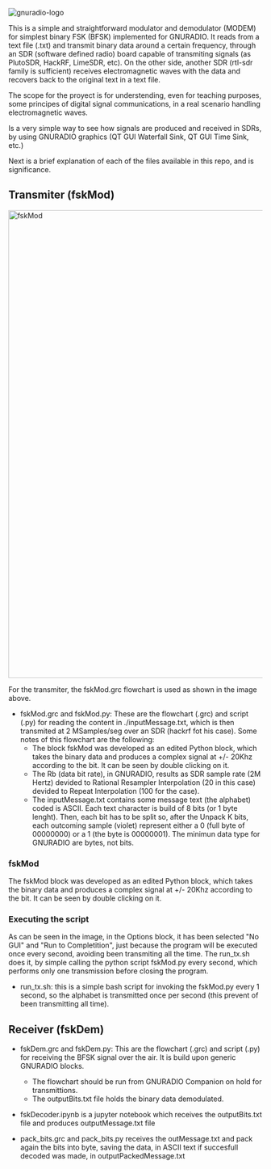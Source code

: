 
![gnuradio-logo](https://github.com/alvarezguido/gr-fsk-simple-modem/assets/47746423/9796f668-a2ac-4795-84e3-088ffe4362a8)

This is a simple and straightforward modulator and demodulator (MODEM) for simplest binary FSK (BFSK) implemented for GNURADIO. 
It reads from a text file (.txt) and transmit binary data around a certain frequency, through an SDR (software defined radio) board capable of transmiting signals (as PlutoSDR, HackRF, LimeSDR, etc).
On the other side, another SDR (rtl-sdr family is sufficient) receives electromagnetic waves with the data and recovers back to the original text in a text file.

The scope for the proyect is for understending, even for teaching purposes, some principes of digital signal communications, in a real scenario handling electromagnetic waves.

Is a very simple way to see how signals are produced and received in SDRs, by using GNURADIO graphics (QT GUI Waterfall Sink, QT GUI Time Sink, etc.)

Next is a brief explanation of each of the files available in this repo, and is significance.


## Transmiter (fskMod)
<img width="926" alt="fskMod" src="https://github.com/alvarezguido/gr-fsk-simple-modem/assets/47746423/a86a9f7a-074c-4fdd-9bd8-4a62e8d102e4">

For the transmiter, the fskMod.grc flowchart is used as shown in the image above.

- fskMod.grc and fskMod.py: These are the flowchart (.grc) and script (.py) for reading the content in ./inputMessage.txt, which is then transmited at 2 MSamples/seg over an SDR (hackrf fot his case). Some notes of this flowchart are the following:
  * The block fskMod was developed as an edited Python block, which takes the binary data and produces a complex signal at +/- 20Khz according to the bit. It can be seen by double clicking on it.
  * The Rb (data bit rate), in GNURADIO, results as SDR sample rate (2M Hertz) devided to Rational Resampler Interpolation (20 in this case) devided to Repeat Interpolation (100 for the case).
  * The inputMessage.txt contains some message text (the alphabet) coded is ASCII. Each text character is build of 8 bits (or 1 byte lenght). Then, each bit has to be split so, after the Unpack K bits, each outcoming sample (violet) represent either a 0 (full byte of 00000000) or a 1 (the byte is 00000001). The minimun data type for GNURADIO are bytes, not bits.

### fskMod
The fskMod block was developed as an edited Python block, which takes the binary data and produces a complex signal at +/- 20Khz according to the bit. It can be seen by double clicking on it.


### Executing the script
As can be seen in the image, in the Options block, it has been selected "No GUI" and "Run to Completition", just because the program will be executed once every second, avoiding been transmiting all the time. The run_tx.sh does it, by simple calling the python script fskMod.py every second, which performs only one transmission before closing the program.

- run_tx.sh: this is a simple bash script for invoking the fskMod.py every 1 second, so the alphabet is transmitted once per second (this prevent of been transmitting all time).

## Receiver (fskDem)
- fskDem.grc and fskDem.py: This are the flowchart (.grc) and script (.py) for receiving the BFSK signal over the air. It is build upon generic GNURADIO blocks.
  * The flowchart should be run from GNURADIO Companion on hold for transmittions.
  * The outputBits.txt file holds the binary data demodulated.

- fskDecoder.ipynb is a jupyter notebook which receives the outputBits.txt file and produces outputMessage.txt file

- pack_bits.grc and pack_bits.py receives the outMessage.txt and pack again the bits into byte, saving the data, in ASCII text if succesfull decoded was made, in outputPackedMessage.txt
